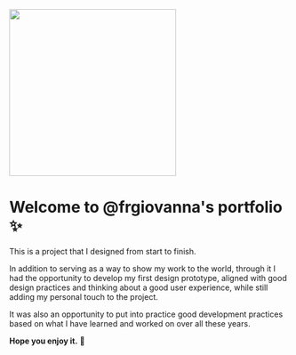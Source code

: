   <img src="https://github.com/user-attachments/assets/6fd3cf54-f13c-4ad9-b69d-c27f7eb1f3a6" width="300" />

# Welcome to @frgiovanna's portfolio ✨

This is a project that I designed from start to finish. 

In addition to serving as a way to show my work to the world, through it I had the opportunity to develop my first design prototype, aligned with good design practices and thinking about a good user experience, while still adding my personal touch to the project.

It was also an opportunity to put into practice good development practices based on what I have learned and worked on over all these years.


**Hope you enjoy it.** 🥰


